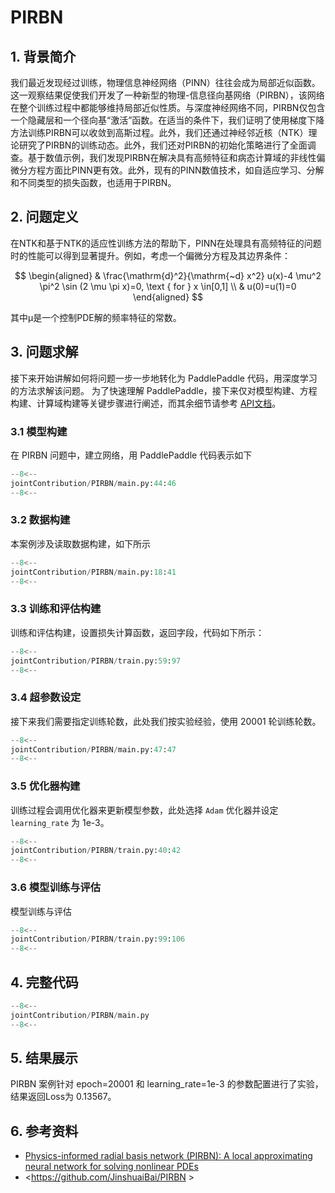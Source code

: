 # PIRBN

## 1. 背景简介

我们最近发现经过训练，物理信息神经网络（PINN）往往会成为局部近似函数。这一观察结果促使我们开发了一种新型的物理-信息径向基网络（PIRBN），该网络在整个训练过程中都能够维持局部近似性质。与深度神经网络不同，PIRBN仅包含一个隐藏层和一个径向基“激活”函数。在适当的条件下，我们证明了使用梯度下降方法训练PIRBN可以收敛到高斯过程。此外，我们还通过神经邻近核（NTK）理论研究了PIRBN的训练动态。此外，我们还对PIRBN的初始化策略进行了全面调查。基于数值示例，我们发现PIRBN在解决具有高频特征和病态计算域的非线性偏微分方程方面比PINN更有效。此外，现有的PINN数值技术，如自适应学习、分解和不同类型的损失函数，也适用于PIRBN。

## 2. 问题定义

在NTK和基于NTK的适应性训练方法的帮助下，PINN在处理具有高频特征的问题时的性能可以得到显著提升。例如，考虑一个偏微分方程及其边界条件：

$$
\begin{aligned}
& \frac{\mathrm{d}^2}{\mathrm{~d} x^2} u(x)-4 \mu^2 \pi^2 \sin (2 \mu \pi x)=0, \text { for } x \in[0,1] \\
& u(0)=u(1)=0
\end{aligned}
$$

其中μ是一个控制PDE解的频率特征的常数。

## 3. 问题求解

接下来开始讲解如何将问题一步一步地转化为 PaddlePaddle 代码，用深度学习的方法求解该问题。
为了快速理解 PaddlePaddle，接下来仅对模型构建、方程构建、计算域构建等关键步骤进行阐述，而其余细节请参考 [API文档](../api/arch.md)。

### 3.1 模型构建

在 PIRBN 问题中，建立网络，用 PaddlePaddle 代码表示如下

``` py linenums="44"
--8<--
jointContribution/PIRBN/main.py:44:46
--8<--
```

### 3.2 数据构建

本案例涉及读取数据构建，如下所示

``` py linenums="18"
--8<--
jointContribution/PIRBN/main.py:18:41
--8<--
```

### 3.3 训练和评估构建

训练和评估构建，设置损失计算函数，返回字段，代码如下所示：

``` py linenums="59"
--8<--
jointContribution/PIRBN/train.py:59:97
--8<--
```

### 3.4 超参数设定

接下来我们需要指定训练轮数，此处我们按实验经验，使用 20001 轮训练轮数。

``` py linenums="47"
--8<--
jointContribution/PIRBN/main.py:47:47
--8<--
```

### 3.5 优化器构建

训练过程会调用优化器来更新模型参数，此处选择 `Adam` 优化器并设定 `learning_rate` 为 1e-3。

``` py linenums="40"
--8<--
jointContribution/PIRBN/train.py:40:42
--8<--
```

### 3.6 模型训练与评估

模型训练与评估

``` py linenums="99"
--8<--
jointContribution/PIRBN/train.py:99:106
--8<--
```

## 4. 完整代码

``` py linenums="1" title="main.py"
--8<--
jointContribution/PIRBN/main.py
--8<--
```

## 5. 结果展示

PIRBN 案例针对 epoch=20001 和 learning\_rate=1e-3 的参数配置进行了实验，结果返回Loss为 0.13567。

## 6. 参考资料

- [Physics-informed radial basis network (PIRBN): A local approximating neural network for solving nonlinear PDEs](https://arxiv.org/abs/2304.06234)
- <https://github.com/JinshuaiBai/PIRBN >
